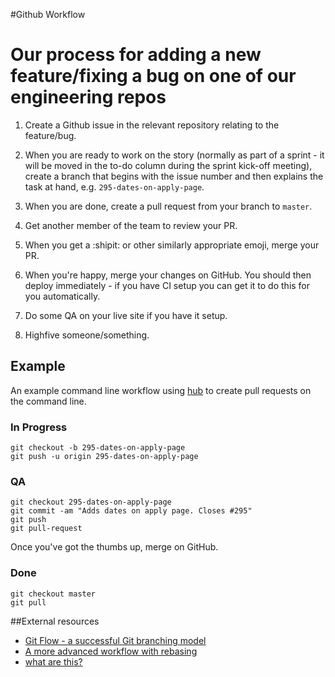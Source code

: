 #Github Workflow

# Our process for adding a new feature/fixing a bug on one of our engineering repos

1. Create a Github issue in the relevant repository relating to the feature/bug.

2. When you are ready to work on the story (normally as part of a sprint - it will be moved in the to-do column during the sprint kick-off meeting), create a branch that begins with the issue number and then explains the task at hand, e.g. `295-dates-on-apply-page`.

3. When you are done, create a pull request from your branch to `master`.

4. Get another member of the team to review your PR.

5. When you get a :shipit: or other similarly appropriate emoji, merge your PR.

6. When you're happy, merge your changes on GitHub. You should then deploy immediately - if you have CI setup you can get it to do this for you automatically.

7. Do some QA on your live site if you have it setup.

8. Highfive someone/something.

## Example

An example command line workflow using [hub](https://github.com/github/hub) to create pull requests on the command line.

### In Progress
```
git checkout -b 295-dates-on-apply-page
git push -u origin 295-dates-on-apply-page
```

### QA
```
git checkout 295-dates-on-apply-page
git commit -am "Adds dates on apply page. Closes #295"
git push
git pull-request
```

Once you've got the thumbs up, merge on GitHub.

### Done
```
git checkout master
git pull
```

##External resources

* [Git Flow - a successful Git branching model](http://nvie.com/posts/a-successful-git-branching-model/)
* [A more advanced workflow with rebasing](http://www.integralist.co.uk/posts/github-workflow.html)
* [what are this?](https://www.youtube.com/watch?v=t4sXjJJjcWQ)
